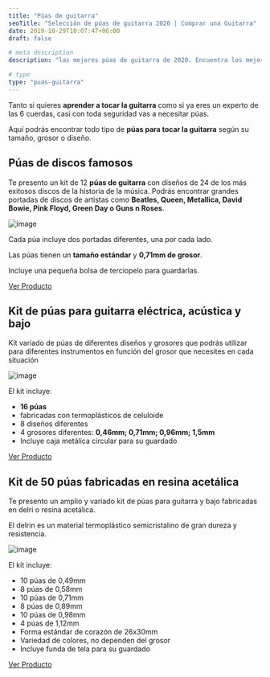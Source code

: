 ```yaml
---
title: "Púas de guitarra"
seoTitle: "Selección de púas de guitarra 2020 | Comprar una Guitarra"
date: 2019-10-29T10:07:47+06:00
draft: false

# meta description
description: "las mejores púas de guitarra de 2020. Encuentra los mejores y más originales diseños. Púas de metallica, pink floyd, queen o beatles."

# type
type: "puas-guitarra"
---
```


Tanto si quieres **aprender a tocar la guitarra** como si ya eres un experto de las 6 cuerdas, casi con toda seguridad vas a necesitar púas.

Aquí podrás encontrar todo tipo de **púas para tocar la guitarra** según su tamaño, grosor o diseño.

## Púas de discos famosos

Te presento un kit de 12 **púas de guitarra** con diseños de 24 de los más exitosos discos de la historia de la música. Podrás encontrar grandes portadas de discos de artistas como **Beatles, Queen, Metallica, David Bowie, Pink Floyd, Green Day o Guns n Roses**.

![image](../../images/puas/puas-guitarra-portadas-discos.png)

Cada púa incluye dos portadas diferentes, una por cada lado.

Las púas tienen un **tamaño estándar** y **0,71mm de grosor**.

Incluye una pequeña bolsa de terciopelo para guardarlas.

<div>
	<a href="https://amzn.to/3eFBBdV" class="btn" target="_blank">Ver Producto</a>
</div>

## Kit de púas para guitarra eléctrica, acústica y bajo

Kit variado de púas de diferentes diseños y grosores que podrás utilizar para diferentes instrumentos en función del grosor que necesites en cada situación

![image](../../images/puas/kit-puas-cuatro-grosores.png)

El kit incluye:

* **16 púas**
* fabricadas con termoplásticos de celuloide
* 8 diseños diferentes
* 4 grosores diferentes: **0,46mm; 0,71mm; 0,96mm; 1,5mm**
* Incluye caja metálica circular para su guardado

<div>
	<a href="https://amzn.to/2XrZPTi" class="btn" target="_blank">Ver Producto</a>
</div>

## Kit de 50 púas fabricadas en resina acetálica

Te presento un amplio y variado kit de púas para guitarra y bajo fabricadas en delri o resina acetálica.

El delrin es un material termoplástico semicristalino de gran dureza y resistencia.

![image](../../images/puas/kit-50-puas-delrin.png)

El kit incluye:

* 10 púas de 0,49mm
* 8 púas de 0,58mm
* 10 púas de 0,71mm
* 8 púas de 0,89mm
* 10 púas de 0,98mm
* 4 púas de 1,12mm
* Forma estándar de corazón de 26x30mm
* Variedad de colores, no dependen del grosor
* Incluye funda de tela para su guardado

<div>
	<a href="https://amzn.to/2XSU7bY" class="btn" target="_blank">Ver Producto</a>
</div>